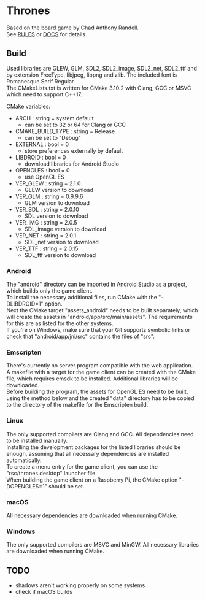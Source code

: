 # Thrones  
Based on the board game by Chad Anthony Randell.  
See [RULES](doc/rules.html) or [DOCS](doc/docs.html) for details.  

## Build  
Used libraries are GLEW, GLM, SDL2, SDL2_image, SDL2_net, SDL2_ttf and by extension FreeType, libjpeg, libpng and zlib. The included font is Romanesque Serif Regular.  
The CMakeLists.txt is written for CMake 3.10.2 with Clang, GCC or MSVC which need to support C++17.  

CMake variables:  
- ARCH : string = system default  
  - can be set to 32 or 64 for Clang or GCC  
- CMAKE_BUILD_TYPE : string = Release  
  - can be set to "Debug"  
- EXTERNAL : bool = 0  
  - store preferences externally by default  
- LIBDROID : bool = 0  
  - download libraries for Android Studio  
- OPENGLES : bool = 0  
  - use OpenGL ES  
- VER_GLEW : string = 2.1.0  
  - GLEW version to download  
- VER_GLM : string = 0.9.9.6  
  - GLM version to download  
- VER_SDL : string = 2.0.10  
  - SDL version to download  
- VER_IMG : string = 2.0.5  
  - SDL_image version to download  
- VER_NET : string = 2.0.1  
  - SDL_net version to download  
- VER_TTF : string = 2.0.15  
  - SDL_ttf version to download  

### Android  
The "android" directory can be imported in Android Studio as a project, which builds only the game client.  
To install the necessary additional files, run CMake with the "-DLIBDROID=1" option.  
Next the CMake target "assets_android" needs to be built separately, which will create the assets in "android/app/src/main/assets". The requirements for this are as listed for the other systems.  
If you're on Windows, make sure that your Git supports symbolic links or check that "android/app/jni/src" contains the files of "src".  

### Emscripten  
There's currently no server program compatible with the web application.  
A makefile with a target for the game client can be created with the CMake file, which requires emsdk to be installed. Additional libraries will be downloaded.  
Before building the program, the assets for OpenGL ES need to be built, using the method below and the created "data" directory has to be copied to the directory of the makefile for the Emscripten build.  

### Linux  
The only supported compilers are Clang and GCC. All dependencies need to be installed manually.  
Installing the development packages for the listed libraries should be enough, assuming that all necessary dependencies are installed automatically.  
To create a menu entry for the game client, you can use the "rsc/thrones.desktop" launcher file.  
When building the game client on a Raspberry Pi, the CMake option "-DOPENGLES=1" should be set.  

### macOS  
All necessary dependencies are downloaded when running CMake.  

### Windows  
The only supported compilers are MSVC and MinGW. All necessary libraries are downloaded when running CMake.  


## TODO  
- shadows aren't working properly on some systems  
- check if macOS builds  